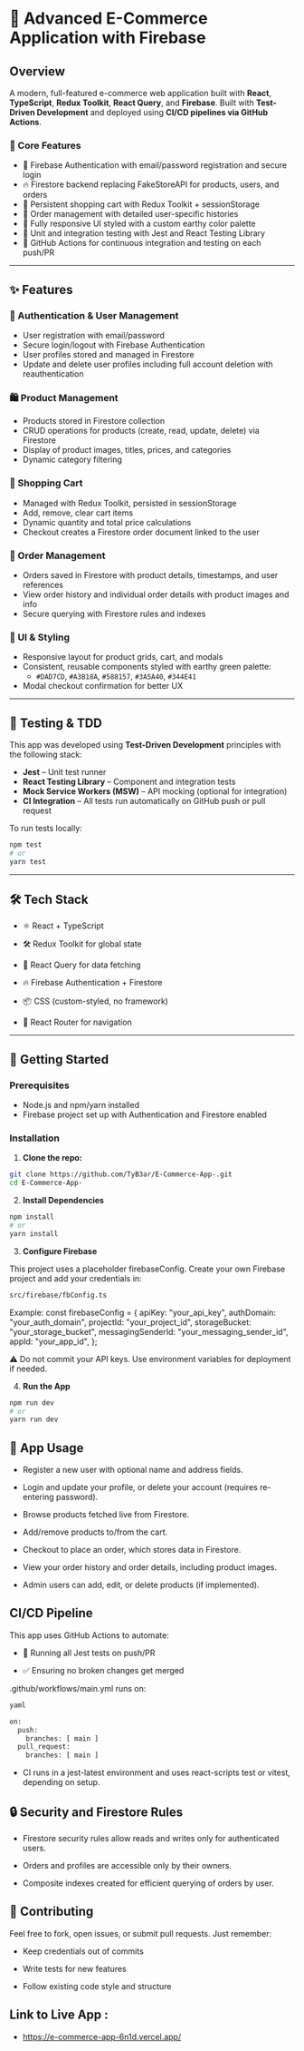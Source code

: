 # 🛒 Advanced E-Commerce Application with Firebase


## Overview

A modern, full-featured e-commerce web application built with **React**, **TypeScript**, **Redux Toolkit**, **React Query**, and **Firebase**. Built with **Test-Driven Development** and deployed using **CI/CD pipelines via GitHub Actions**.

### 🔧 Core Features

- 🔐 Firebase Authentication with email/password registration and secure login
- 🔥 Firestore backend replacing FakeStoreAPI for products, users, and orders
- 🛒 Persistent shopping cart with Redux Toolkit + sessionStorage
- 🧾 Order management with detailed user-specific histories
- 🎨 Fully responsive UI styled with a custom earthy color palette
- 🧪 Unit and integration testing with Jest and React Testing Library
- 🚀 GitHub Actions for continuous integration and testing on each push/PR

---

## ✨ Features

### 🔐 Authentication & User Management
- User registration with email/password
- Secure login/logout with Firebase Authentication
- User profiles stored and managed in Firestore
- Update and delete user profiles including full account deletion with reauthentication

### 🛍️ Product Management
- Products stored in Firestore collection
- CRUD operations for products (create, read, update, delete) via Firestore
- Display of product images, titles, prices, and categories
- Dynamic category filtering

### 🛒 Shopping Cart
- Managed with Redux Toolkit, persisted in sessionStorage
- Add, remove, clear cart items
- Dynamic quantity and total price calculations
- Checkout creates a Firestore order document linked to the user

### 🧾 Order Management
- Orders saved in Firestore with product details, timestamps, and user references
- View order history and individual order details with product images and info
- Secure querying with Firestore rules and indexes

### 🎨 UI & Styling
- Responsive layout for product grids, cart, and modals
- Consistent, reusable components styled with earthy green palette:
  - `#DAD7CD`, `#A3B18A`, `#588157`, `#3A5A40`, `#344E41`
- Modal checkout confirmation for better UX


---

## 🧪 Testing & TDD

This app was developed using **Test-Driven Development** principles with the following stack:

- **Jest** – Unit test runner
- **React Testing Library** – Component and integration tests
- **Mock Service Workers (MSW)** – API mocking (optional for integration)
- **CI Integration** – All tests run automatically on GitHub push or pull request

To run tests locally:

```bash
npm test
# or
yarn test
``` 

---

## 🛠 Tech Stack

- ⚛️ React + TypeScript

- 🛠️ Redux Toolkit for global state

- 🔄 React Query for data fetching

- 🔥 Firebase Authentication + Firestore

- 📦 CSS (custom-styled, no framework)

- 🧭 React Router for navigation

---

## 🚀 Getting Started

### Prerequisites
- Node.js and npm/yarn installed
- Firebase project set up with Authentication and Firestore enabled

### Installation

1. **Clone the repo:**

```bash
git clone https://github.com/TyB3ar/E-Commerce-App-.git
cd E-Commerce-App-
```

2. **Install Dependencies**

```bash
npm install 
# or
yarn install
```

3. **Configure Firebase** 

This project uses a placeholder firebaseConfig. Create your own Firebase project and add your credentials in:
```bash
src/firebase/fbConfig.ts
```

Example: 
const firebaseConfig = {
  apiKey: "your_api_key",
  authDomain: "your_auth_domain",
  projectId: "your_project_id",
  storageBucket: "your_storage_bucket",
  messagingSenderId: "your_messaging_sender_id",
  appId: "your_app_id",
};

⚠️ Do not commit your API keys. Use environment variables for deployment if needed.


4. **Run the App**
```bash
npm run dev 
# or 
yarn run dev
```


## 🧪 App Usage

- Register a new user with optional name and address fields.

- Login and update your profile, or delete your account (requires re-entering password).

- Browse products fetched live from Firestore.

- Add/remove products to/from the cart.

- Checkout to place an order, which stores data in Firestore.

- View your order history and order details, including product images.

- Admin users can add, edit, or delete products (if implemented).


## CI/CD Pipeline

This app uses GitHub Actions to automate: 

- 🧪 Running all Jest tests on push/PR

- ✅ Ensuring no broken changes get merged

.github/workflows/main.yml runs on:
```bash
yaml 

on:
  push:
    branches: [ main ]
  pull_request:
    branches: [ main ]
```

- CI runs in a jest-latest environment and uses react-scripts test or vitest, depending on setup.

## 🔒 Security and Firestore Rules
- Firestore security rules allow reads and writes only for authenticated users.

- Orders and profiles are accessible only by their owners.

- Composite indexes created for efficient querying of orders by user.

## 📝 Contributing

Feel free to fork, open issues, or submit pull requests. Just remember:

- Keep credentials out of commits

- Write tests for new features

- Follow existing code style and structure

## Link to Live App : 

 - https://e-commerce-app-6n1d.vercel.app/ 